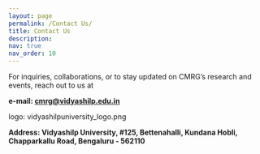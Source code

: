 ```yaml
---
layout: page
permalink: /Contact Us/
title: Contact Us
description:
nav: true
nav_order: 10
---
```


For inquiries, collaborations, or to stay updated on CMRG’s research and events, reach out to us at

**e-mail: cmrg@vidyashilp.edu.in**

logo: vidyashilpuniversity_logo.png

**Address: Vidyashilp University, #125, Bettenahalli, Kundana Hobli, Chapparkallu Road, Bengaluru - 562110**
